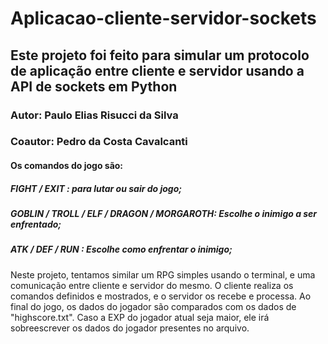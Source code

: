 # Aplicacao-cliente-servidor-sockets

## Este projeto foi feito para simular um protocolo de aplicação entre cliente e servidor usando a API de sockets em Python

### Autor: Paulo Elias Risucci da Silva
### Coautor: Pedro da Costa Cavalcanti

#### Os comandos do jogo são:

##### FIGHT / EXIT : para lutar ou sair do jogo;
##### GOBLIN / TROLL / ELF / DRAGON / MORGAROTH: Escolhe o inimigo a ser enfrentado;
##### ATK / DEF / RUN : Escolhe como enfrentar o inimigo;

Neste projeto, tentamos similar um RPG simples usando o terminal, e uma comunicação entre cliente e servidor do mesmo. O cliente realiza os comandos definidos e mostrados, e o servidor os recebe e processa. Ao final do jogo, os dados do jogador são comparados com os dados de "highscore.txt". Caso a EXP do jogador atual seja maior, ele irá sobreescrever os dados do jogador presentes no arquivo.
